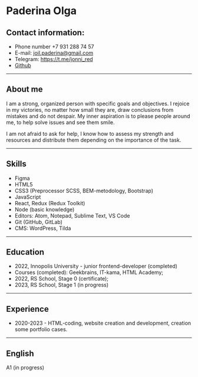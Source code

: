 # Paderina Olga
## Contact information:
  - Phone number +7 931 288 74 57
  - E-mail: joil.paderina@gmail.com
  - Telegram: https://t.me/jonni_red
  - [Github](https://github.com/JonniRed?tab=repositories)


----
## About me

I am a strong, organized person with specific goals and objectives. I rejoice in my victories, no matter how small they are, draw conclusions from mistakes and do not despair. My inner aspiration is to please people around me, to help solve issues and see them smile.

I am not afraid to ask for help, I know how to assess my strength and resources and distribute them depending on the importance of the task.

---

## Skills

- Figma
- HTML5
- CSS3 (Preprocessor SCSS, BEM-metodology, Bootstrap)
- JavaScript
- React, Redux (Redux Toolkit)
- Node (basic knowledge)
- Editors: Atom, Notepad, Sublime Text, VS Code
- Git (GitHub, GitLab)
- CMS: WordPress, Tilda

----
## Education
* 2022, Innopolis University - junior frontend-developer (completed)
* Courses (completed): Geekbrains, IT-kama, HTML Academy;
* 2022, RS School, Stage 0 (certificate);
* 2023, RS School, Stage 1 (in progress)
----


## Experience
* 2020-2023 - HTML-coding, website creation and development, creation some portfolio cases.

___


## English 
A1 (in progress)
